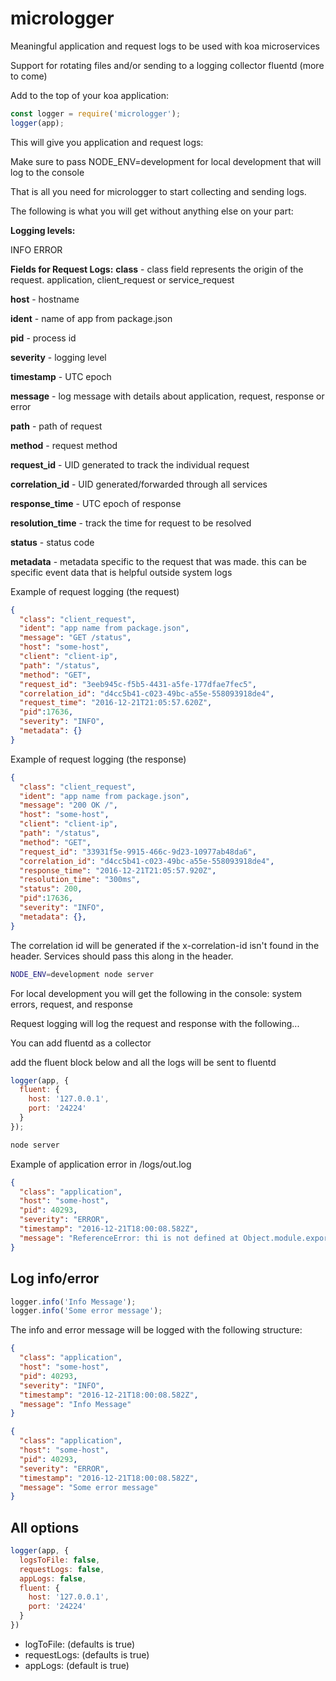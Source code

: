 # micrologger

Meaningful application and request logs to be used with koa microservices

Support for rotating files and/or sending to a logging collector fluentd (more to come)

Add to the top of your koa application:

```js
const logger = require('micrologger');
logger(app);
```
This will give you application and request logs:

Make sure to pass NODE_ENV=development for local development that will log to the console

That is all you need for micrologger to start collecting and sending logs.


The following is what you will get without anything else on your part:

**Logging levels:**

INFO
ERROR

**Fields for Request Logs:**
**class** - class field represents the origin of the request. application, client\_request or service\_request

**host** - hostname

**ident** - name of app from package.json

**pid** - process id

**severity** - logging level

**timestamp** - UTC epoch

**message** - log message with details about application, request, response or error

**path** - path of request

**method** - request method

**request\_id** - UID generated to track the individual request

**correlation\_id** - UID generated/forwarded through all services

**response\_time** - UTC epoch of response

**resolution\_time** - track the time for request to be resolved

**status** - status code

**metadata** - metadata specific to the request that was made. this can be specific event data that is helpful outside system logs 

Example of request logging (the request)

```json
{
  "class": "client_request",
  "ident": "app name from package.json",
  "message": "GET /status",
  "host": "some-host",
  "client": "client-ip",
  "path": "/status",
  "method": "GET",
  "request_id": "3eeb945c-f5b5-4431-a5fe-177dfae7fec5",
  "correlation_id": "d4cc5b41-c023-49bc-a55e-558093918de4",
  "request_time": "2016-12-21T21:05:57.620Z",
  "pid":17636,
  "severity": "INFO",
  "metadata": {}
}
```

Example of request logging (the response)

```json
{
  "class": "client_request",
  "ident": "app name from package.json",
  "message": "200 OK /",
  "host": "some-host",
  "client": "client-ip",
  "path": "/status",
  "method": "GET",
  "request_id": "33931f5e-9915-466c-9d23-10977ab48da6",
  "correlation_id": "d4cc5b41-c023-49bc-a55e-558093918de4",
  "response_time": "2016-12-21T21:05:57.920Z",
  "resolution_time": "300ms",
  "status": 200,
  "pid":17636,
  "severity": "INFO",
  "metadata": {},
}
```

The correlation id will be generated if the x-correlation-id isn't found in the header. Services should pass this along in the header.

```sh
NODE_ENV=development node server
```
For local development you will get the following in the console: system errors, request, and response

Request logging will log the request and response with the following...

You can add fluentd as a collector

add the fluent block below and all the logs will be sent to fluentd

```js
logger(app, {
  fluent: {
    host: '127.0.0.1',
    port: '24224'
  }
});
```

```sh
node server
```

Example of application error in /logs/out.log

```json
{
  "class": "application",
  "host": "some-host",
  "pid": 40293,
  "severity": "ERROR",
  "timestamp": "2016-12-21T18:00:08.582Z",
  "message": "ReferenceError: thi is not defined at Object.module.exports.post ...rest of stack trace"
}
```
## Log info/error
```js
logger.info('Info Message');
logger.info('Some error message');
```
The info and error message will be logged with the following structure:

```json
{
  "class": "application",
  "host": "some-host",
  "pid": 40293,
  "severity": "INFO",
  "timestamp": "2016-12-21T18:00:08.582Z",
  "message": "Info Message"
}
```

```json
{
  "class": "application",
  "host": "some-host",
  "pid": 40293,
  "severity": "ERROR",
  "timestamp": "2016-12-21T18:00:08.582Z",
  "message": "Some error message"
}
```

## All options

```js
logger(app, {
  logsToFile: false,
  requestLogs: false,
  appLogs: false,
  fluent: {
    host: '127.0.0.1',
    port: '24224'
  }
})
```
* logToFile: (defaults is true)
* requestLogs: (defaults is true)
* appLogs: (default is true)
